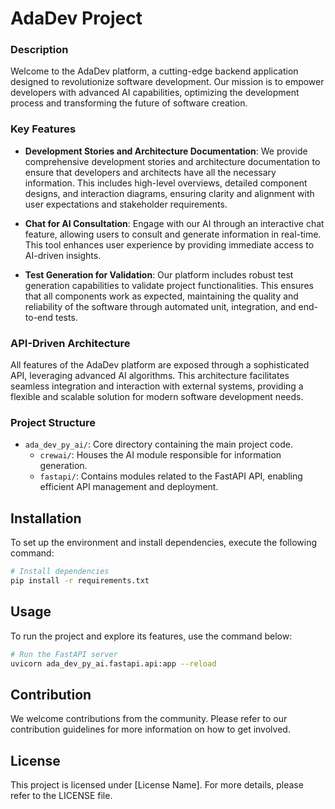 # AdaDev Project

### Description

Welcome to the AdaDev platform, a cutting-edge backend application designed to revolutionize software development. Our mission is to empower developers with advanced AI capabilities, optimizing the development process and transforming the future of software creation.

### Key Features

- **Development Stories and Architecture Documentation**: We provide comprehensive development stories and architecture documentation to ensure that developers and architects have all the necessary information. This includes high-level overviews, detailed component designs, and interaction diagrams, ensuring clarity and alignment with user expectations and stakeholder requirements.

- **Chat for AI Consultation**: Engage with our AI through an interactive chat feature, allowing users to consult and generate information in real-time. This tool enhances user experience by providing immediate access to AI-driven insights.

- **Test Generation for Validation**: Our platform includes robust test generation capabilities to validate project functionalities. This ensures that all components work as expected, maintaining the quality and reliability of the software through automated unit, integration, and end-to-end tests.

### API-Driven Architecture

All features of the AdaDev platform are exposed through a sophisticated API, leveraging advanced AI algorithms. This architecture facilitates seamless integration and interaction with external systems, providing a flexible and scalable solution for modern software development needs.

### Project Structure

- `ada_dev_py_ai/`: Core directory containing the main project code.
  - `crewai/`: Houses the AI module responsible for information generation.
  - `fastapi/`: Contains modules related to the FastAPI API, enabling efficient API management and deployment.

## Installation

To set up the environment and install dependencies, execute the following command:

```bash
# Install dependencies
pip install -r requirements.txt
```

## Usage

To run the project and explore its features, use the command below:

```bash
# Run the FastAPI server
uvicorn ada_dev_py_ai.fastapi.api:app --reload
```

## Contribution

We welcome contributions from the community. Please refer to our contribution guidelines for more information on how to get involved.

## License

This project is licensed under [License Name]. For more details, please refer to the LICENSE file.

